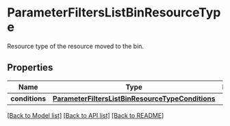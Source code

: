 # ParameterFiltersListBinResourceType

Resource type of the resource moved to the bin.

## Properties

Name | Type | Description | Notes
------------ | ------------- | ------------- | -------------
**conditions** | [**ParameterFiltersListBinResourceTypeConditions**](ParameterFiltersListBinResourceTypeConditions.md) |  | [optional] 

[[Back to Model list]](../README.md#documentation-for-models) [[Back to API list]](../README.md#documentation-for-api-endpoints) [[Back to README]](../README.md)


